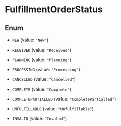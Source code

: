 
# FulfillmentOrderStatus

## Enum


* `NEW` (value: `"New"`)

* `RECEIVED` (value: `"Received"`)

* `PLANNING` (value: `"Planning"`)

* `PROCESSING` (value: `"Processing"`)

* `CANCELLED` (value: `"Cancelled"`)

* `COMPLETE` (value: `"Complete"`)

* `COMPLETEPARTIALLED` (value: `"CompletePartialled"`)

* `UNFULFILLABLE` (value: `"Unfulfillable"`)

* `INVALID` (value: `"Invalid"`)



